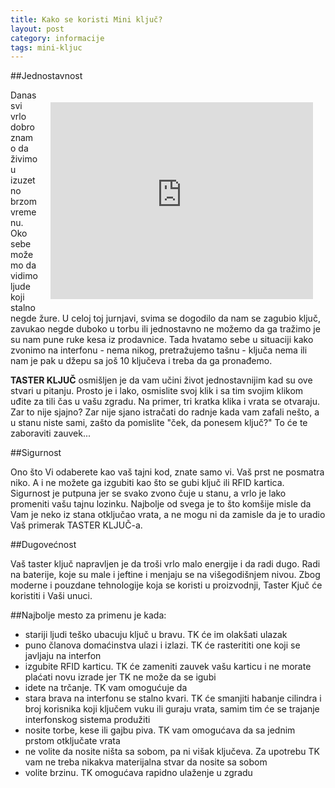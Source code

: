 ```yaml
---
title: Kako se koristi Mini ključ?
layout: post
category: informacije
tags: mini-kljuc 
---
```


##Jednostavnost

<div class="vendor" style="float:right;margin: 20px">
<iframe width="420" height="315" src="http://www.youtube.com/embed/A-4Hlwako5A?rel=0" frameborder="0" allowfullscreen></iframe>
</div>

Danas svi vrlo dobro znamo da živimo u izuzetno brzom vremenu. 
Oko sebe možemo da vidimo ljude koji stalno negde žure. U celoj toj jurnjavi, svima se dogodilo da nam se zagubio ključ, zavukao negde duboko u torbu ili jednostavno ne možemo da ga tražimo je su nam pune ruke kesa iz prodavnice. Tada hvatamo sebe u situaciji kako zvonimo na interfonu - nema nikog, pretražujemo tašnu - ključa nema ili nam je pak u džepu sa još 10 ključeva i treba da ga pronađemo.

 **TASTER KLJUČ** osmišljen je da vam učini život jednostavnijim kad su ove stvari u pitanju. Prosto je i lako, osmislite svoj klik i sa tim svojim klikom uđite za tili čas u vašu zgradu. Na primer, tri kratka klika i vrata se otvaraju. Zar to nije sjajno? Zar nije sjano istračati do radnje kada vam zafali nešto, a u stanu niste sami, zašto da pomislite "ček, da ponesem ključ?" To će te
zaboraviti zauvek...

##Sigurnost

Ono što Vi odaberete kao vaš tajni kod, znate samo vi. Vaš prst ne posmatra niko. A i ne možete ga izgubiti kao što se gubi ključ ili RFID kartica. Sigurnost je putpuna jer se svako zvono čuje u stanu, a vrlo je lako promeniti vašu tajnu lozinku. Najbolje od svega je to što komšije misle da Vam je neko iz stana otključao vrata, a ne mogu ni da zamisle da je to uradio Vaš primerak TASTER KLJUČ-a.

##Dugovećnost

Vaš taster ključ napravljen je da troši vrlo malo energije i da radi dugo. Radi na baterije, koje su male i jeftine i menjaju se na višegodišnjem nivou. Zbog moderne i pouzdane tehnologije koja se koristi u proizvodnji, Taster Kjuč će koristiti i Vaši unuci.

##Najbolje mesto za primenu je kada:
* stariji ljudi teško ubacuju ključ u bravu. TK će im olakšati ulazak
* puno članova domaćinstva ulazi i izlazi. TK će rasterititi one koji se javljaju na interfon
* izgubite RFID karticu. TK će zameniti zauvek vašu karticu i ne morate plaćati novu izrade jer TK ne može da se igubi
* idete na trčanje. TK vam omogućuje da 
* stara brava na interfonu se stalno kvari. TK će smanjiti habanje cilindra i broj korisnika koji ključem vuku ili guraju vrata, samim tim će se trajanje interfonskog sistema produžiti
* nosite torbe, kese ili gajbu piva. TK vam omogućava da sa jednim prstom otključate vrata
* ne volite da nosite ništa sa sobom, pa ni višak ključeva. Za upotrebu TK vam ne treba nikakva materijalna stvar da nosite sa sobom
* volite brzinu. TK omogućava rapidno ulaženje u zgradu
